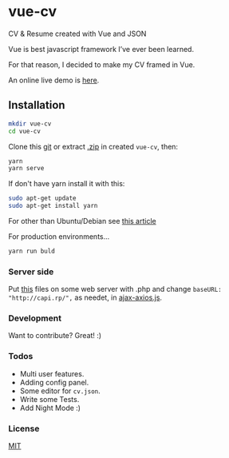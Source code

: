 # vue-cv

CV &amp; Resume created with Vue and JSON

Vue is best javascript framework I’ve ever been learned.

For that reason, I decided to make my CV framed in Vue.

An online live demo is [here](http://arso-cv.us.to/).

## Installation

```sh
mkdir vue-cv
cd vue-cv
```

Clone this [git](https://github.com/ristep/vue-cv.git) or extract [.zip](https://github.com/ristep/vue-cv/archive/master.zip) in created `vue-cv`, then:

```sh
yarn
yarn serve
```

If don't have yarn install it with this:

```sh
sudo apt-get update
sudo apt-get install yarn
```

For other than Ubuntu/Debian see [this article](https://yarnpkg.com/lang/en/docs/install/)

For production environments...

```sh
yarn run buld
```

### Server side

Put [this](https://github.com/ristep/vue-cv/tree/master/src/server-side) files on some web server with .php
and change `baseURL: "http://capi.rp/",` as needet, in [ajax-axios.js](https://github.com/ristep/vue-cv/blob/master/src/ajax-axios.js).

### Development

Want to contribute? Great! :)

### Todos

- Multi user features.
- Adding config panel.
- Some editor for `cv.json`.
- Write some Tests.
- Add Night Mode :)

### License

[MIT](https://opensource.org/licenses/MIT)
